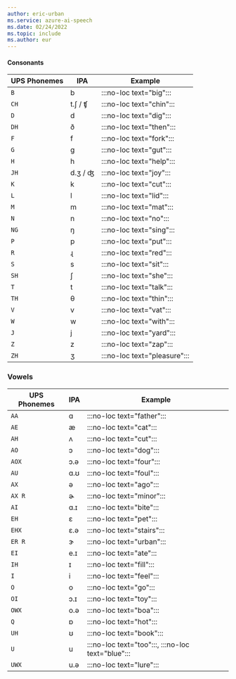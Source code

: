 ```yaml
---
author: eric-urban
ms.service: azure-ai-speech
ms.date: 02/24/2022
ms.topic: include
ms.author: eur
---
```


#### Consonants

| UPS Phonemes | IPA     | Example  |
|------------|---------|----------|
| `B`          | b       | :::no-loc text="big":::      |
| `CH`         | t.ʃ / ʧ | :::no-loc text="chin":::     |
| `D`          | d       | :::no-loc text="dig":::      |
| `DH`         | ð       | :::no-loc text="then":::     |
| `F`          | f       | :::no-loc text="fork":::     |
| `G`          | g       | :::no-loc text="gut":::      |
| `H`          | h       | :::no-loc text="help":::     |
| `JH`         | d.ʒ / ʤ | :::no-loc text="joy":::      |
| `K`          | k       | :::no-loc text="cut":::      |
| `L`          | l       | :::no-loc text="lid":::      |
| `M`          | m       | :::no-loc text="mat":::      |
| `N`          | n       | :::no-loc text="no":::       |
| `NG`         | ŋ       | :::no-loc text="sing":::     |
| `P`          | p       | :::no-loc text="put":::      |
| `R`          | ɻ       | :::no-loc text="red":::      |
| `S`          | s       | :::no-loc text="sit":::      |
| `SH`         | ʃ       | :::no-loc text="she":::      |
| `T`          | t       | :::no-loc text="talk":::     |
| `TH`         | θ       | :::no-loc text="thin":::     |
| `V`          | v       | :::no-loc text="vat":::      |
| `W`          | w       | :::no-loc text="with":::     |
| `J`          | j       | :::no-loc text="yard":::     |
| `Z`          | z       | :::no-loc text="zap":::      |
| `ZH`         | ʒ       | :::no-loc text="pleasure"::: |

### Vowels

| UPS Phonemes | IPA | Example   |
|-----------|-----|-----------|
| `AA`        | ɑ   | :::no-loc text="father":::    |
| `AE`        | æ   | :::no-loc text="cat":::       |
| `AH`        | ʌ   | :::no-loc text="cut":::       |
| `AO`        | ɔ   | :::no-loc text="dog":::       |
| `AOX`       | ɔ.ə | :::no-loc text="four":::      |
| `AU`        | ɑ.ʊ | :::no-loc text="foul":::      |
| `AX`        | ə   | :::no-loc text="ago":::       |
| `AX R`      | ɚ   | :::no-loc text="minor":::     |
| `AI`        | ɑ.ɪ | :::no-loc text="bite":::      |
| `EH`        | ɛ   | :::no-loc text="pet":::       |
| `EHX`       | ɛ.ə | :::no-loc text="stairs":::    |
| `ER R`      | ɝ   | :::no-loc text="urban":::     |
| `EI`        | e.ɪ | :::no-loc text="ate":::       |
| `IH`        | ɪ   | :::no-loc text="fill":::      |
| `I`         | i   | :::no-loc text="feel":::      |
| `O`         | o   | :::no-loc text="go":::        |
| `OI`        | ɔ.ɪ | :::no-loc text="toy":::       |
| `OWX`       | o.ə | :::no-loc text="boa":::       |
| `Q`         | ɒ   | :::no-loc text="hot":::       |
| `UH`        | ʊ   | :::no-loc text="book":::      |
| `U`         | u   | :::no-loc text="too":::, :::no-loc text="blue"::: |
| `UWX`       | u.ə | :::no-loc text="lure":::      |
